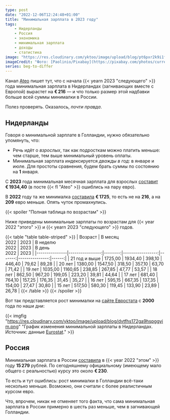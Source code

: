 ```yaml
---
type: post
date: "2022-12-06T12:24:48+01:00"
title: "Минимальная зарплата в 2023 году"
tags:
    - Нидерланды
    - Россия
    - экономика
    - минимальная зарплата
    - доходы
    - статистика
image: "https://res.cloudinary.com/yktoo/image/upload/blog/pt6pxr2k9i1f8ryt64dr.jpg"
imageCredit: "Фото: [Paolinio/Pixabay](https://pixabay.com/photos/currency-wealth-finance-background-3088152/)."
series: beg-to-differ
---
```


Канал [Ateo](https://t.me/AteoGo/30131) пишет тут, что с начала {{< yearn 2023 "следующего" >}} года минимальная зарплата в Нидерландах (загнивающих вместе с Европой) вырастет на **€ 216** — и что только размер этой надбавки больше всей суммы минималки в России.

Полез проверять. Оказалось, *почти правда*.

<!--more-->

## Нидерланды

Говоря о минимальной зарплате в Голландии, нужно обязательно упомянуть, что:

* Речь идёт о *взрослых*, так как подросткам можно платить меньше: чем старше, тем выше минимальный уровень оплаты.
* Минимальная зарплата индексируется *дважды в год*: в январе и июле. Для простоты сравнения, будем брать суммы по состоянию на **1** января.

С **2023** года минимальная месячная зарплата для взрослых [составит](https://yktoo.me/NKcAr3) **€ 1934,40** (в посте {{< fl "Ateo" >}} ошиблись на пару евро).

В **2022** году та же минималка [составила](https://yktoo.me/kSxaJk) **€ 1725**, то есть не на **216**, а на **209** евро меньше. Опять чуток промахнулись.

{{< spoiler "Полная таблица по возрастам" >}}

Ниже приведены минимальные зарплаты по возрастам для {{< year 2022 "этого" >}} и {{< yearn 2023 "следующего" >}} годов.

{{< table "table table-striped" >}}
| Возраст       | В месяц<br>2022 |    2023 | В неделю<br>2022 |   2023 | В день<br>2022 |  2023 |
|---------------|----------------:|--------:|-----------------:|-------:|---------------:|------:|
| 21 год и выше |         1725,00 | 1934,40 |           398,10 | 446,40 |          79,62 | 89,28 |
| 20 лет        |         1380,00 | 1547,50 |           318,50 | 357,10 |          63,70 | 71,42 |
| 19 лет        |         1035,00 | 1160,65 |           238,85 | 267,85 |          47,77 | 53,57 |
| 18 лет        |          862,50 |  967,20 |           199,05 | 223,20 |          39,81 | 44,64 |
| 17 лет        |          681,40 |  764,10 |           157,25 | 176,35 |          31,45 | 35,27 |
| 16 лет        |          595,15 |  667,35 |           137,35 | 154,00 |          27,47 | 30,80 |
| 15 лет        |          517,50 |  580,30 |           119,45 | 133,90 |          23,89 | 26,78 |
{{< /table >}}
{{< /spoiler >}}

Вот так представляется рост минималки на [сайте Евростата](https://yktoo.me/hUU4JI) с **2000** года по наши дни:

{{< imgfig "https://res.cloudinary.com/yktoo/image/upload/blog/dvtfhs172ga9hspggyim.png" "График изменения минимальной зарплаты в Нидерландах. Источник: данные [Eurostat](https://yktoo.me/hUU4JI)." >}}

## Россия

Минимальная зарплата в России [составила](https://yktoo.me/RH7OfT) в {{< year 2022 "этом" >}} году **15 279**   рублей. По сегодняшнему официальному (имеющему мало общего с реальностью) курсу это около **€ 230**.

То есть и тут ошиблись: рост минималки в Голландии всё-таки несколько меньше. Возможно, они считали с более реалистичным курсом евро.

Что, впрочем, никак не отменяет того факта, что сама минимальная зарплата в России примерно в шесть раз меньше, чем в загнивающей Голландии.

